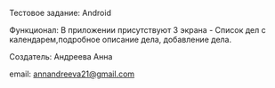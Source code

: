 Тестовое задание: Android

Функционал: В приложении присутствуют 3 экрана - Список дел с календарем,подробное описание дела, добавление дела.

Создатель: Андреева Анна

email: annandreeva21@gmail.com
